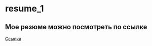 # resume_1
## Мое резюме можно посмотреть по ссылке
[Ссылка](https://alinapokryshchenko.github.io/resume_1/)
